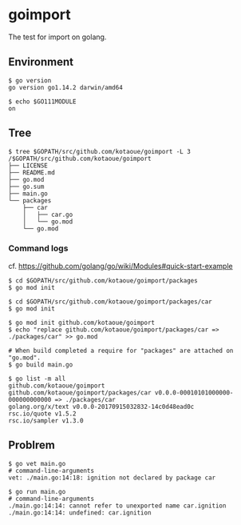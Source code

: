 # goimport
The test for import on golang.

## Environment
```shell-session
$ go version
go version go1.14.2 darwin/amd64

$ echo $GO111MODULE
on
```

## Tree
```shell-session
$ tree $GOPATH/src/github.com/kotaoue/goimport -L 3
/$GOPATH/src/github.com/kotaoue/goimport
├── LICENSE
├── README.md
├── go.mod
├── go.sum
├── main.go
└── packages
    ├── car
    │   ├── car.go
    │   └── go.mod
    └── go.mod
```

### Command logs
cf. https://github.com/golang/go/wiki/Modules#quick-start-example
```shell-session
$ cd $GOPATH/src/github.com/kotaoue/goimport/packages
$ go mod init

$ cd $GOPATH/src/github.com/kotaoue/goimport/packages/car
$ go mod init

$ go mod init github.com/kotaoue/goimport
$ echo "replace github.com/kotaoue/goimport/packages/car => ./packages/car" >> go.mod

# When build completed a require for "packages" are attached on "go.mod".
$ go build main.go

$ go list -m all
github.com/kotaoue/goimport
github.com/kotaoue/goimport/packages/car v0.0.0-00010101000000-000000000000 => ./packages/car
golang.org/x/text v0.0.0-20170915032832-14c0d48ead0c
rsc.io/quote v1.5.2
rsc.io/sampler v1.3.0
```

## Problrem
```shell-session
$ go vet main.go 
# command-line-arguments
vet: ./main.go:14:18: ignition not declared by package car

$ go run main.go 
# command-line-arguments
./main.go:14:14: cannot refer to unexported name car.ignition
./main.go:14:14: undefined: car.ignition
```